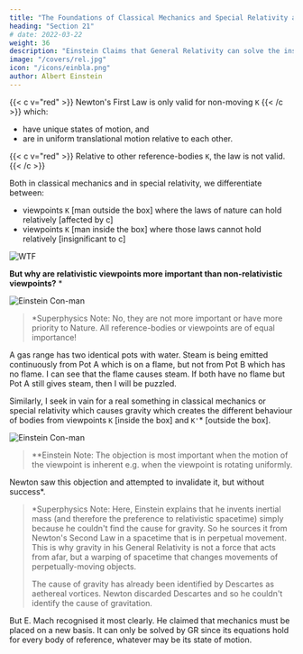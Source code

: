 ```yaml
---
title: "The Foundations of Classical Mechanics and Special Relativity are Unsatisfactory"
heading: "Section 21"
# date: 2022-03-22
weight: 36
description: "Einstein Claims that General Relativity can solve the insufficiencies of Classical Mechanics"
image: "/covers/rel.jpg"
icon: "/icons/einbla.png"
author: Albert Einstein
---
```



{{< c v="red" >}} Newton's First Law <!-- 1 Classical mechanics starts with the following law=  Material particles far from other material particles continue to move uniformly in a straight line or a state of rest.  This law --> is only valid for non-moving `K` {{< /c >}} which: 
- have unique states of motion, and 
- are in uniform translational motion relative to each other. 


{{< c v="red" >}} Relative to other reference-bodies `K`, the law is not valid.{{< /c >}} 

Both in classical mechanics and in special relativity, we differentiate between:
- viewpoints `K` [man outside the box]  where the laws of nature can hold relatively [affected by c]
- viewpoints `K` [man inside the box] where those laws cannot hold relatively [insignificant to c] <!-- to which these laws do not hold -->

![WTF](/graphics/wtf.png)

<!-- But no person whose mode of thought is logical can rest satisfied with this condition of things. He asks=  --> 

**But why are relativistic viewpoints more important than non-relativistic viewpoints?** * <!-- reference-bodies (or their states of motion) given priority over other reference-bodies (or their states of motion) -->

![Einstein Con-man](/icons/einbla.png)

> *Superphysics Note: No, they are not more important or have more priority to Nature. All reference-bodies or viewpoints are of equal importance!


A gas range has two identical pots with water. Steam is being emitted continuously from Pot A which is on a flame, but not from Pot B which has no flame. <!-- I am surprised at this, even if I have never seen either a gas range or a pan before. But if I now notice a luminous something of bluish colour under the first pan but not under the other, I cease to be astonished, even if I have never before seen a gas flame.  --> I can see that the flame causes steam. If both have no flame but Pot A still gives steam, then I will be puzzled.

<!-- For I can only say that this bluish something will cause the emission of the steam, or at least possibly it may do so. If, however, I notice the bluish something in neither case, and if I observe that the one continuously emits steam whilst the other does not, then I shall remain astonished and dissatisfied until I have discovered some circumstance to which I can attribute the different behaviour of the two pans. -->

Similarly, I seek in vain for a real something in classical mechanics or special relativity which causes gravity <!--  to which I can attribute --> which creates the different behaviour of bodies from <!-- with respect to the --> viewpoints `K` [inside the box] and `K'`* [outside the box]. 

![Einstein Con-man](/icons/einbla.png)

> **Einstein Note: The objection is most important when the motion of the viewpoint is inherent<!-- . reference-body is of such a nature that it does not require any external agency for its maintenance, --> e.g. when the viewpoint is rotating uniformly.


Newton saw this objection and attempted to invalidate it, but without success*. 


> *Superphysics Note: Here, Einstein explains that he invents inertial mass (and therefore the preference to relativistic spacetime) simply because he couldn't find the cause for gravity. So he sources it from Newton's Second Law in a spacetime that is in perpetual movement. This is why gravity in his General Relativity is not a force that acts from afar, but a warping of spacetime that changes movements of perpetually-moving objects.  <p>The cause of gravity has already been identified by Descartes as aethereal vortices. Newton discarded Descartes and so he couldn't identify the cause of gravitation.


<!-- Einstein tries to source gravity from Newton's 2nd Law -- that's why he has to impose that everything is moving! -->


But E. Mach recognised it most clearly. He claimed that mechanics must be placed on a new basis. It can only be solved by GR since its equations hold for every body of reference, whatever may be its state of motion.

